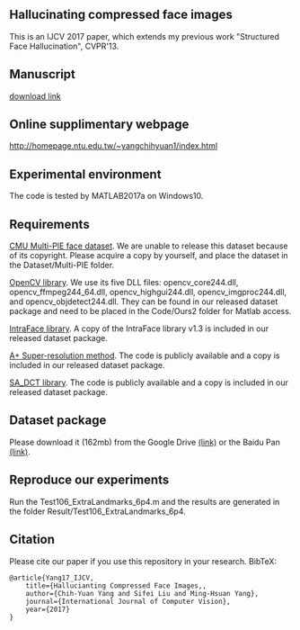 ## Hallucinating compressed face images
This is an IJCV 2017 paper, which extends my previous work "Structured Face Hallucination", CVPR'13.

## Manuscript
[download link](https://link.springer.com/content/pdf/10.1007%2Fs11263-017-1044-4.pdf)

## Online supplimentary webpage
http://homepage.ntu.edu.tw/~yangchihyuan1/index.html

## Experimental environment
The code is tested by MATLAB2017a on Windows10.

## Requirements
[CMU Multi-PIE face dataset](http://www.flintbox.com/public/project/4742/). We are unable to release this dataset because of its copyright. Please acquire a copy by yourself, and place the dataset in the Dataset/Multi-PIE folder.

[OpenCV library](http://opencv.org/). We use its five DLL files: opencv_core244.dll, opencv_ffmpeg244_64.dll, opencv_highgui244.dll, opencv_imgproc244.dll, and opencv_objdetect244.dll. They can be found in our released dataset package and need to be placed in the Code/Ours2 folder for Matlab access.

[IntraFace library](http://www.humansensing.cs.cmu.edu/intraface/). A copy of the IntraFace library v1.3 is included in our released dataset package.

[A+ Super-resolution method](http://www.vision.ee.ethz.ch/~timofter/ACCV2014_ID820_SUPPLEMENTARY/). The code is publicly available and a copy is included in our released dataset package.

[SA_DCT library](http://www.cs.tut.fi/~foi/SA-DCT/). The code is publicly available and a copy is included in our released dataset package.

## Dataset package
Please download it (162mb) from the Google Drive [(link)](https://drive.google.com/file/d/0B3BFPCczyQJnTFJjbTRHdGtPSDA/view?usp=sharing) or the Baidu Pan [(link)](https://pan.baidu.com/s/1ge9fKVh).

## Reproduce our experiments
Run the Test106_ExtraLandmarks_6p4.m and the results are generated in the folder Result/Test106_ExtraLandmarks_6p4.

## Citation
Please cite our paper if you use this repository in your research. BibTeX:
```
@article{Yang17_IJCV,
	title={Hallucianting Compressed Face Images,,
	author={Chih-Yuan Yang and Sifei Liu and Ming-Hsuan Yang},
	journal={International Journal of Computer Vision},
	year={2017}
}
```
